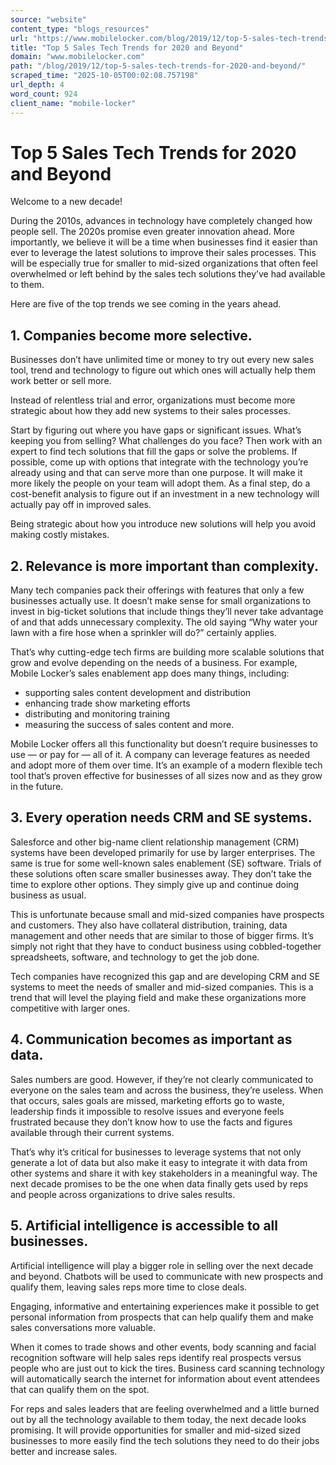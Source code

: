 ```yaml
---
source: "website"
content_type: "blogs_resources"
url: "https://www.mobilelocker.com/blog/2019/12/top-5-sales-tech-trends-for-2020-and-beyond/"
title: "Top 5 Sales Tech Trends for 2020 and Beyond"
domain: "www.mobilelocker.com"
path: "/blog/2019/12/top-5-sales-tech-trends-for-2020-and-beyond/"
scraped_time: "2025-10-05T00:02:08.757198"
url_depth: 4
word_count: 924
client_name: "mobile-locker"
---
```


# Top 5 Sales Tech Trends for 2020 and Beyond

Welcome to a new decade!

During the 2010s, advances in technology have completely changed how people sell. The 2020s promise even greater innovation ahead. More importantly, we believe it will be a time when businesses find it easier than ever to leverage the latest solutions to improve their sales processes. This will be especially true for smaller to mid-sized organizations that often feel overwhelmed or left behind by the sales tech solutions they’ve had available to them.

Here are five of the top trends we see coming in the years ahead.

## 1. Companies become more selective.

Businesses don’t have unlimited time or money to try out every new sales tool, trend and technology to figure out which ones will actually help them work better or sell more.

Instead of relentless trial and error, organizations must become more strategic about how they add new systems to their sales processes. 

Start by figuring out where you have gaps or significant issues. What’s keeping you from selling? What challenges do you face? Then work with an expert to find tech solutions that fill the gaps or solve the problems. If possible, come up with options that integrate with the technology you’re already using and that can serve more than one purpose. It will make it more likely the people on your team will adopt them. As a final step, do a cost-benefit analysis to figure out if an investment in a new technology will actually pay off in improved sales.

Being strategic about how you introduce new solutions will help you avoid making costly mistakes.

## 2. Relevance is more important than complexity.

Many tech companies pack their offerings with features that only a few businesses actually use. It doesn’t make sense for small organizations to invest in big-ticket solutions that include things they’ll never take advantage of and that adds unnecessary complexity. The old saying “Why water your lawn with a fire hose when a sprinkler will do?” certainly applies.

That’s why cutting-edge tech firms are building more scalable solutions that grow and evolve depending on the needs of a business. For example, Mobile Locker’s sales enablement app does many things, including:

*   supporting sales content development and distribution 
*   enhancing trade show marketing efforts
*   distributing and monitoring training
*   measuring the success of sales content and more.

Mobile Locker offers all this functionality but doesn’t require businesses to use — or pay for — all of it. A company can leverage features as needed and adopt more of them over time. It’s an example of a modern flexible tech tool that’s proven effective for businesses of all sizes now and as they grow in the future.

## 3. Every operation needs CRM and SE systems.

Salesforce and other big-name client relationship management (CRM) systems have been developed primarily for use by larger enterprises. The same is true for some well-known sales enablement (SE) software. Trials of these solutions often scare smaller businesses away. They don’t take the time to explore other options. They simply give up and continue doing business as usual.

This is unfortunate because small and mid-sized companies have prospects and customers. They also have collateral distribution, training, data management and other needs that are similar to those of bigger firms. It’s simply not right that they have to conduct business using cobbled-together spreadsheets, software, and technology to get the job done.

Tech companies have recognized this gap and are developing CRM and SE systems to meet the needs of smaller and mid-sized companies. This is a trend that will level the playing field and make these organizations more competitive with larger ones.

## 4. Communication becomes as important as data.

Sales numbers are good. However, if they’re not clearly communicated to everyone on the sales team and across the business, they’re useless. When that occurs, sales goals are missed, marketing efforts go to waste, leadership finds it impossible to resolve issues and everyone feels frustrated because they don’t know how to use the facts and figures available through their current systems.

That’s why it’s critical for businesses to leverage systems that not only generate a lot of data but also make it easy to integrate it with data from other systems and share it with key stakeholders in a meaningful way. The next decade promises to be the one when data finally gets used by reps and people across organizations to drive sales results.

## 5. Artificial intelligence is accessible to all businesses.

Artificial intelligence will play a bigger role in selling over the next decade and beyond. Chatbots will be used to communicate with new prospects and qualify them, leaving sales reps more time to close deals.

Engaging, informative and entertaining experiences make it possible to get personal information from prospects that can help qualify them and make sales conversations more valuable.

When it comes to trade shows and other events, body scanning and facial recognition software will help sales reps identify real prospects versus people who are just out to kick the tires. Business card scanning technology will automatically search the internet for information about event attendees that can qualify them on the spot.

For reps and sales leaders that are feeling overwhelmed and a little burned out by all the technology available to them today, the next decade looks promising. It will provide opportunities for smaller and mid-sized sized businesses to more easily find the tech solutions they need to do their jobs better and increase sales.